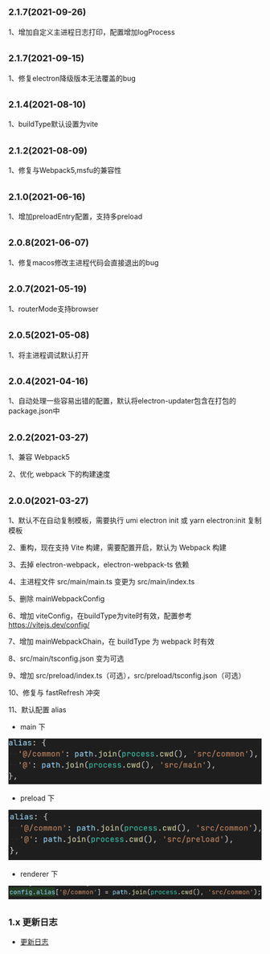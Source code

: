 ## <small>2.1.7(2021-09-26)</small>

1、增加自定义主进程日志打印，配置增加logProcess

## <small>2.1.7(2021-09-15)</small>

1、修复electron降级版本无法覆盖的bug

## <small>2.1.4(2021-08-10)</small>

1、buildType默认设置为vite

## <small>2.1.2(2021-08-09)</small>

1、修复与Webpack5,msfu的兼容性

## <small>2.1.0(2021-06-16)</small>

1、增加preloadEntry配置，支持多preload

## <small>2.0.8(2021-06-07)</small>

1、修复macos修改主进程代码会直接退出的bug

## <small>2.0.7(2021-05-19)</small>

1、routerMode支持browser

## <small>2.0.5(2021-05-08)</small>

1、将主进程调试默认打开

## <small>2.0.4(2021-04-16)</small>

1、自动处理一些容易出错的配置，默认将electron-updater包含在打包的package.json中

## <small>2.0.2(2021-03-27)</small>

1、兼容 Webpack5

2、优化 webpack 下的构建速度

## <small>2.0.0(2021-03-27)</small>

1、默认不在自动复制模板，需要执行 umi electron init 或 yarn electron:init 复制模板

2、重构，现在支持 Vite 构建，需要配置开启，默认为 Webpack 构建

3、去掉 electron-webpack，electron-webpack-ts 依赖

4、主进程文件 src/main/main.ts 变更为 src/main/index.ts

5、删除 mainWebpackConfig

6、增加 viteConfig，在buildType为vite时有效，配置参考 https://vitejs.dev/config/

7、增加 mainWebpackChain，在 buildType 为 webpack 时有效

8、src/main/tsconfig.json 变为可选

9、增加 src/preload/index.ts（可选），src/preload/tsconfig.json（可选）

10、修复与 fastRefresh 冲突

11、默认配置 alias

- main 下

![img.png](img.png)

- preload 下

![img_1.png](img_1.png)

- renderer 下

![img_2.png](img_2.png)

## <small>1.x 更新日志</small>

- [更新日志](https://github.com/BySlin/umi-plugin-electron-builder/blob/1.x/CHANGELOG.md)
